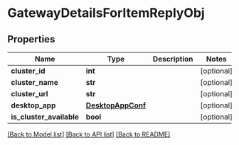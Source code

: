 # GatewayDetailsForItemReplyObj

## Properties
Name | Type | Description | Notes
------------ | ------------- | ------------- | -------------
**cluster_id** | **int** |  | [optional] 
**cluster_name** | **str** |  | [optional] 
**cluster_url** | **str** |  | [optional] 
**desktop_app** | [**DesktopAppConf**](DesktopAppConf.md) |  | [optional] 
**is_cluster_available** | **bool** |  | [optional] 

[[Back to Model list]](../README.md#documentation-for-models) [[Back to API list]](../README.md#documentation-for-api-endpoints) [[Back to README]](../README.md)


